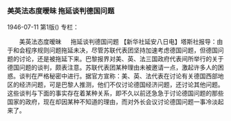 ### 美英法态度暧昧  拖延谈判德国问题

1946-07-11
第1版()
专栏：

　　美英法态度暧昧
　  拖延谈判德国问题
    【新华社延安八日电】塔斯社报导：由于和会程序规则问题拖延未决，尽管苏联代表团坚持加速考虑德国问题，但德国问题的讨论，还是被拖延下来。巴黎报界对美、英、法三国政府代表间所举行的关于德国问题的谈判，颇表注意。苏联代表团某种理由未被邀请一点，激起许多人的困惑。谈判在严格秘密中进行。据官方宣称：美、英、法代表在讨论有关德国西部地区的经济问题，可是巴黎人推测，他们不仅讨论德国经济问题，还讨论其他问题。这些谈判与下面的事实存在着某种关系，即不久以前还急急于讨论德国问题的那些国家的政府，现在却因某种不知道的理由，而对外长会议讨论德国问题一事冷淡起来了。
